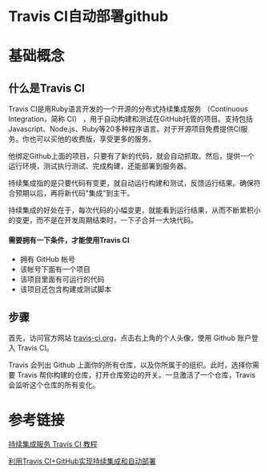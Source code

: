 # Travis CI自动部署github



# 基础概念

## 什么是Travis CI

Travis CI是用Ruby语言开发的一个开源的分布式持续集成服务 （Continuous Integration，简称 CI） ，用于自动构建和测试在GitHub托管的项目。支持包括Javascript、Node.js、Ruby等20多种程序语言。对于开源项目免费提供CI服务。你也可以买他的收费版，享受更多的服务。

他绑定Github上面的项目，只要有了新的代码，就会自动抓取。然后，提供一个运行环境，测试执行测试、完成构建，还能部署到服务器。

持续集成指的是只要代码有变更，就自动运行构建和测试，反馈运行结果。确保符合预期以后，再将新代码"集成"到主干。

持续集成的好处在于，每次代码的小幅变更，就能看到运行结果，从而不断累积小的变更，而不是在开发周期结束时，一下子合并一大块代码。

#### 需要拥有一下条件，才能使用Travis CI

* 拥有 GitHub 帐号
* 该帐号下面有一个项目
* 该项目里面有可运行的代码
* 该项目还包含构建或测试脚本

## 步骤

首先，访问官方网站 [travis-ci.org](https://travis-ci.org/)，点击右上角的个人头像，使用 Github 账户登入 Travis CI。

Travis 会列出 Github 上面你的所有仓库，以及你所属于的组织。此时，选择你需要 Travis 帮你构建的仓库，打开仓库旁边的开关。一旦激活了一个仓库，Travis 会监听这个仓库的所有变化。



# 参考链接

[持续集成服务 Travis CI 教程]( http://www.ruanyifeng.com/blog/2017/12/travis_ci_tutorial.html )

[利用Travis CI+GitHub实现持续集成和自动部署]( https://juejin.im/post/5d95bfa3e51d4578034d2d8a#heading-6 )